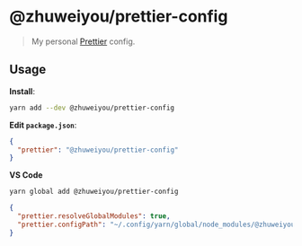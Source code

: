 # @zhuweiyou/prettier-config

> My personal [Prettier](https://prettier.io) config.

## Usage

**Install**:

```bash
yarn add --dev @zhuweiyou/prettier-config
```

**Edit `package.json`**:

```json
{
  "prettier": "@zhuweiyou/prettier-config"
}
```

**VS Code**

```bash
yarn global add @zhuweiyou/prettier-config
```

```json
{
  "prettier.resolveGlobalModules": true,
  "prettier.configPath": "~/.config/yarn/global/node_modules/@zhuweiyou/prettier-config/index.json"
}
```
